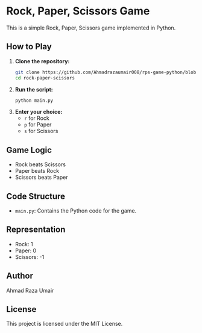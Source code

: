 # Rock, Paper, Scissors Game

This is a simple Rock, Paper, Scissors game implemented in Python.

## How to Play

1.  **Clone the repository:**
    ```bash
    git clone https://github.com/Ahmadrazaumair008/rps-game-python/blob/a4c6c1585c226ef85612eda37c7b52c30968d30f/README.md
    cd rock-paper-scissors
    ```
2.  **Run the script:**
    ```bash
    python main.py
    ```
3.  **Enter your choice:**
    * `r` for Rock
    * `p` for Paper
    * `s` for Scissors

## Game Logic

* Rock beats Scissors
* Paper beats Rock
* Scissors beats Paper

## Code Structure

* `main.py`: Contains the Python code for the game.

## Representation

* Rock: 1
* Paper: 0
* Scissors: -1

## Author

Ahmad Raza Umair

## License

This project is licensed under the MIT License.
